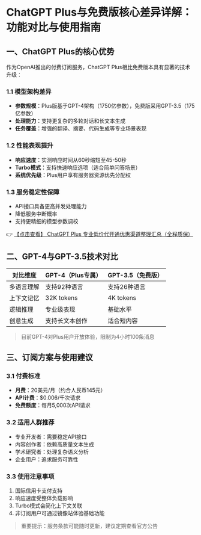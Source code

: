 # ChatGPT Plus与免费版核心差异详解：功能对比与使用指南

## 一、ChatGPT Plus的核心优势

作为OpenAI推出的付费订阅服务，ChatGPT Plus相比免费版本具有显著的技术升级：

### 1.1 模型架构差异
- **参数规模**：Plus版基于GPT-4架构（1750亿参数），免费版采用GPT-3.5（175亿参数）
- **处理能力**：支持更复杂的多轮对话和长文本生成
- **任务覆盖**：增强的翻译、摘要、代码生成等专业场景表现

### 1.2 性能表现提升
- **响应速度**：实测响应时间从60秒缩短至45-50秒
- **Turbo模式**：支持快速响应选项（适合简单问答场景）
- **系统优先级**：Plus用户享有服务器资源优先分配权

### 1.3 服务稳定性保障
- API接口具备更高并发处理能力
- 降低服务中断概率
- 支持更精细的模型参数调校

👉 [【点击查看】 ChatGPT Plus 专业低价代开通优惠渠道整理汇总（全程质保）](https://bit.ly/DaiKai)

## 二、GPT-4与GPT-3.5技术对比

| 对比维度       | GPT-4（Plus专属） | GPT-3.5（免费版） |
|----------------|------------------|------------------|
| 多语言理解     | 支持92种语言     | 支持26种语言     |
| 上下文记忆     | 32K tokens       | 4K tokens        |
| 逻辑推理       | 专业级表现       | 基础水平         |
| 创意生成       | 支持长文本创作   | 适合短内容       |

> 目前GPT-4对Plus用户开放体验，限制为4小时100条消息

## 三、订阅方案与使用建议

### 3.1 付费标准
- **月费**：20美元/月（约合人民币145元）
- **API计费**：$0.006/千次请求
- **免费额度**：每月5,000次API请求

### 3.2 适用人群推荐
- 专业开发者：需要稳定API接口
- 内容创作者：依赖高质量文本生成
- 学术研究者：处理复杂语义分析
- 企业用户：追求服务可靠性

### 3.3 使用注意事项
1. 国际信用卡支付支持
2. 响应速度受整体负载影响
3. Turbo模式会简化上下文关联
4. 非订阅用户可通过镜像站体验基础功能

> 重要提示：服务条款可能随时更新，建议定期查看官方公告